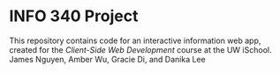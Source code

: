 # INFO 340 Project

This repository contains code for an interactive information web app, created for the _Client-Side Web Development_ course at the UW iSchool.
James Nguyen, Amber Wu, Gracie Di, and Danika Lee
